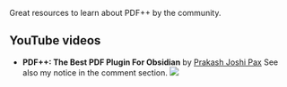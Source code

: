 Great resources to learn about PDF++ by the community.

## YouTube videos

- **PDF++: The Best PDF Plugin For Obsidian** by [Prakash Joshi Pax](https://www.youtube.com/@beingpax)
  See also my notice in the comment section.
  ![](https://youtu.be/4dU6WXULSqg?si=kP_35CO2whrRSUfG)
